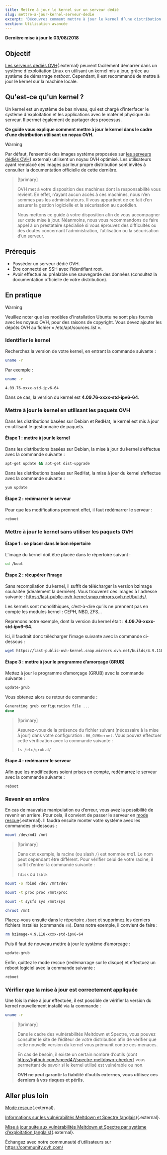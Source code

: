 ```yaml
---
title: Mettre à jour le kernel sur un serveur dédié
slug: mettre-a-jour-kernel-serveur-dedie
excerpt: 'Découvrez comment mettre à jour le kernel d’une distribution utilisant un noyau OVH'
section: Utilisation avancée
---
```


**Dernière mise à jour le 03/08/2018**

## Objectif

[Les serveurs dédiés OVH](https://www.ovh.com/fr/serveurs_dedies/){.external} peuvent facilement démarrer dans un système d'exploitation Linux en utilisant un kernel mis à jour, grâce au système de démarrage *netboot*. Cependant, il est recommandé de mettre à jour le kernel sur la machine locale.

## Qu'est-ce qu'un kernel ?

Un kernel est un système de bas niveau, qui est chargé d'interfacer le système d'exploitation et les applications avec le matériel physique du serveur. Il permet également de partager des processus. 

**Ce guide vous explique comment mettre à jour le kernel dans le cadre d’une distribution utilisant un noyau OVH.**

> [!warning]
>
> Par défaut, l’ensemble des images système proposées sur [les serveurs dédiés OVH](https://www.ovh.com/fr/serveurs_dedies/){.external} utilisent un noyau OVH optimisé. Les utilisateurs ayant remplacé ces images par leur propre distribution sont invités à consulter la documentation officielle de cette dernière.
>

> [!primary]
>
> OVH met à votre disposition des machines dont la responsabilité vous revient. En effet, n’ayant aucun accès à ces machines, nous n’en sommes pas les administrateurs. Il vous appartient de ce fait d’en assurer la gestion logicielle et la sécurisation au quotidien.
>
> Nous mettons ce guide à votre disposition afin de vous accompagner sur cette mise à jour. Néanmoins, nous vous recommandons de faire appel à un prestataire spécialisé si vous éprouvez des difficultés ou des doutes concernant l’administration, l’utilisation ou la sécurisation d’un serveur.
>

## Prérequis

- Posséder un serveur dédié OVH.
- Être connecté en SSH avec l’identifiant root.
- Avoir effectué au préalable une sauvegarde des données (consultez la documentation officielle de votre distribution).

## En pratique

> [!warning]
>
> Veuillez noter que les modèles d'installation Ubuntu ne sont plus fournis avec les noyaux OVH, pour des raisons de copyright. Vous devez ajouter les dépôts OVH au fichier « /etc/apt/sources.list ».
>

### Identifier le kernel

Recherchez la version de votre kernel, en entrant la commande suivante :

```sh
uname -r
```

Par exemple :

```sh
uname -r

4.09.76-xxxx-std-ipv6-64
```

Dans ce cas, la version du kernel est **4.09.76-xxxx-std-ipv6-64**.


### Mettre à jour le kernel en utilisant les paquets OVH

Dans les distributions basées sur Debian et RedHat, le kernel est mis à jour en utilisant le gestionnaire de paquets.

#### Étape 1 : mettre à jour le kernel

Dans les distributions basées sur Debian, la mise à jour du kernel s’effectue avec la commande suivante :

```sh
apt-get update && apt-get dist-upgrade
```

Dans les distributions basées sur RedHat, la mise à jour du kernel s’effectue avec la commande suivante :

```sh
yum update
```

#### Étape 2 : redémarrer le serveur

Pour que les modifications prennent effet, il faut redémarrer le serveur :

```sh
reboot
```


### Mettre à jour le kernel sans utiliser les paquets OVH

#### Étape 1 : se placer dans le bon répertoire

L’image du kernel doit être placée dans le répertoire suivant :

```sh
cd /boot
```

#### Étape 2 : récupérer l’image

Sans recompilation du kernel, il suffit de télécharger la version bzImage souhaitée (idéalement la dernière). Vous trouverez ces images à l'adresse suivante : <https://last-public-ovh-kernel.snap.mirrors.ovh.net/builds/>. 

Les kernels sont monolithiques, c’est-à-dire qu’ils ne prennent pas en compte les modules kernel : CEPH, NBD, ZFS…

Reprenons notre exemple, dont la version du kernel était : **4.09.76-xxxx-std-ipv6-64**.

Ici, il faudrait donc télécharger l’image suivante avec la commande ci-dessous :

```sh
wget https://last-public-ovh-kernel.snap.mirrors.ovh.net/builds/4.9.118/313405/bzImage/4.9.118-xxxx-std-ipv6-64/bzImage-4.9.118-xxxx-std-ipv6-64
```

#### Étape 3 : mettre à jour le programme d’amorçage (GRUB)

Mettez à jour le programme d’amorçage (GRUB) avec la commande suivante :

```sh
update-grub
```

Vous obtenez alors ce retour de commande :

```sh
Generating grub configuration file ...
done
```

> [!primary]
>
> Assurez-vous de la présence du fichier suivant (nécessaire à la mise à jour) dans votre configuration : `06_OVHkernel`. Vous pouvez effectuer cette vérification avec la commande suivante :
>
> `ls /etc/grub.d/`
>

#### Étape 4 : redémarrer le serveur

Afin que les modifications soient prises en compte, redémarrez le serveur avec la commande suivante :

```sh
reboot
```

### Revenir en arrière

En cas de mauvaise manipulation ou d’erreur, vous avez la possibilité de revenir en arrière. Pour cela, il convient de passer le serveur en [mode rescue](https://docs.ovh.com/fr/dedicated/ovh-rescue/){.external}. Il faudra ensuite monter votre système avec les commandes ci-dessous :

```sh
mount /dev/md1 /mnt
```

> [!primary]
>
> Dans cet exemple, la racine (ou slash `/`) est nommée *md1*. Le nom peut cependant être différent. Pour vérifier celui de votre racine, il suffit d’entrer la commande suivante :
>
> `fdisk` ou `lsblk`
>

```sh
mount -o rbind /dev /mnt/dev
```

```sh
mount -t proc proc /mnt/proc
```

```sh
mount -t sysfs sys /mnt/sys
```

```sh
chroot /mnt
```

Placez-vous ensuite dans le répertoire `/boot` et supprimez les derniers fichiers installés (commande `rm`). Dans notre exemple, il convient de faire :

```sh
rm bzImage-4.9.118-xxxx-std-ipv6-64
```

Puis il faut de nouveau mettre à jour le système d’amorçage :

```sh
update-grub
```

Enfin, quittez le mode rescue (redémarrage sur le disque) et effectuez un reboot logiciel avec la commande suivante :

```sh
reboot
```

### Vérifier que la mise à jour est correctement appliquée

Une fois la mise à jour effectuée, il est possible de vérifier la version du kernel nouvellement installé via la commande :

```sh
uname -r
```

> [!primary]
>
> Dans le cadre des vulnérabilités Meltdown et Spectre, vous pouvez consulter le site de l’éditeur de votre distribution afin de vérifier que cette nouvelle version du kernel vous prémunit contre ces menaces.
>
> En cas de besoin, il existe un certain nombre d’outils (dont <https://github.com/speed47/spectre-meltdown-checker>) vous permettant de savoir si le kernel utilisé est vulnérable ou non.
>
> **OVH ne peut garantir la fiabilité d’outils externes, vous utilisez ces derniers à vos risques et périls.**
>

## Aller plus loin

[Mode rescue](https://docs.ovh.com/fr/dedicated/ovh-rescue/){.external}.

[Informations sur les vulnérabilités Meltdown et Spectre (anglais)](https://docs.ovh.com/fr/dedicated/information-about-meltdown-spectre-vulnerability-fixes/){.external}.

[ Mise à jour suite aux vulnérabilités Meltdown et Spectre par système d’exploitation (anglais)](https://docs.ovh.com/fr/dedicated/meltdown-spectre-kernel-update-per-operating-system/){.external}.

Échangez avec notre communauté d’utilisateurs sur <https://community.ovh.com/>